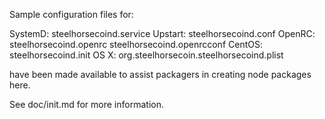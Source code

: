 Sample configuration files for:

SystemD: steelhorsecoind.service
Upstart: steelhorsecoind.conf
OpenRC:  steelhorsecoind.openrc
         steelhorsecoind.openrcconf
CentOS:  steelhorsecoind.init
OS X:    org.steelhorsecoin.steelhorsecoind.plist

have been made available to assist packagers in creating node packages here.

See doc/init.md for more information.
